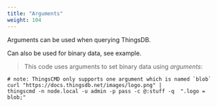 ```yaml
---
title: "Arguments"
weight: 104
---
```


Arguments can be used when querying ThingsDB.

Can also be used for binary data, see example.

> This code uses arguments to set binary data using *arguments*:

```shell
# note: ThingsCMD only supports one argument which is named `blob`
curl "https://docs.thingsdb.net/images/logo.png" |
thingscmd -n node.local -u admin -p pass -c @:stuff -q  ".logo = blob;"
```